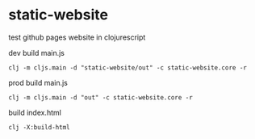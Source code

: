 # static-website
test github pages website in clojurescript

dev build main.js
```
clj -m cljs.main -d "static-website/out" -c static-website.core -r
```

prod build main.js
```
clj -m cljs.main -d "out" -c static-website.core -r
```

build index.html
```
clj -X:build-html
```